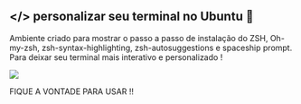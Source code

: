 ## </> personalizar seu terminal no Ubuntu  🐧

Ambiente criado para mostrar o passo a passo de instalação do ZSH, Oh-my-zsh, zsh-syntax-highlighting, zsh-autosuggestions e spaceship prompt. 
Para deixar seu terminal mais interativo e personalizado !
<div>
      <img src="https://img.shields.io/badge/Linux-FCC624?style=for-the-badge&logo=linux&logoColor=black" target="_blank"></a>
  </div>
  

FIQUE A VONTADE PARA USAR !!
